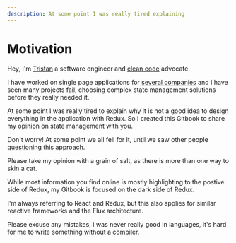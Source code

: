 ```yaml
---
description: At some point I was really tired explaining
---
```


# Motivation

Hey, I'm [Tristan](https://github.com/firsttris) a software engineer and [clean code](https://www.youtube.com/watch?v=UjhX2sVf0eg) advocate.

I have worked on single page applications for [several companies](https://firsttris.github.io/gatsby-cv/) and I have seen many projects fail, choosing complex state management solutions before they really needed it.

At some point I was really tired to explain why it is not a good idea to design everything in the application with Redux. So I created this Gitbook to share my opinion on state management with you.

Don't worry! At some point we all fell for it, until we saw other people [questioning](https://youtu.be/Q54YDGC_t3Y?t=357) this approach.

Please take my opinion with a grain of salt, as there is more than one way to skin a cat.

While most information you find online is mostly highlighting to the postive side of Redux, my Gitbook is focused on the dark side of Redux. 

I'm always referring to React and Redux, but this also applies for similar reactive frameworks and the Flux architecture.

Please excuse any mistakes, I was never really good in languages, it's hard for me to write something without a compiler.

